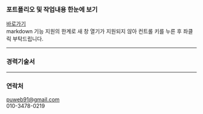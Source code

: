 ### 포트폴리오 및 작업내용 한눈에 보기

<a href="https://puweb91.github.io/portfolio/index.html" rel="noopener" target="_blank">바로가기</a><br>
markdown 기능 지원의 한계로 새 창 열기가 지원되지 않아 컨트롤 키를 누른 후 좌클릭 부탁드립니다.

---

### 경력기술서



---

### 연락처

puweb91@gmail.com<br>
010-3478-0219
